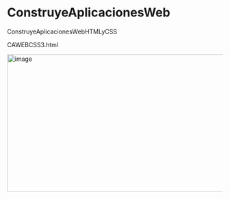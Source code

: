 # ConstruyeAplicacionesWeb
ConstruyeAplicacionesWebHTMLyCSS

CAWEBCSS3.html


<img width="1356" height="322" alt="image" src="https://github.com/user-attachments/assets/9e5c0b12-afee-4668-8592-e26b6684705a" />




